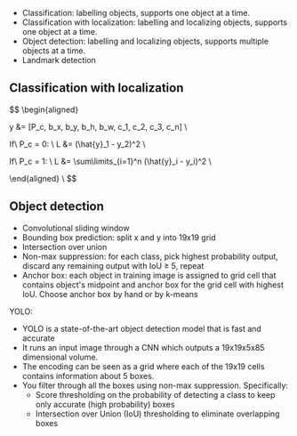 * Classification: labelling objects, supports one object at a time.
* Classification with localization: labelling and localizing objects, supports one object at a time.
* Object detection: labelling and localizing objects, supports multiple objects at a time.
* Landmark detection

## Classification with localization

$$
\begin{aligned}

y &= [P_c, b_x, b_y, b_h, b_w, c_1, c_2, c_3, c_n] \\

If\ P_c = 0: \\
L &= (\hat{y}_1 - y_2)^2 \\

If\ P_c = 1: \\
L &= \sum\limits_{i=1}^n (\hat{y}_i - y_i)^2 \\

\end{aligned} \\
$$

## Object detection

* Convolutional sliding window
* Bounding box prediction: split x and y into 19x19 grid
* Intersection over union
* Non-max suppression: for each class, pick highest probability output, discard any remaining output with IoU ≥ 5, repeat
* Anchor box: each object in training image is assigned to grid cell that contains object's midpoint and anchor box for the grid cell with highest IoU. Choose anchor box by hand or by k-means

YOLO:
* YOLO is a state-of-the-art object detection model that is fast and accurate
* It runs an input image through a CNN which outputs a 19x19x5x85 dimensional volume.
* The encoding can be seen as a grid where each of the 19x19 cells contains information about 5 boxes.
* You filter through all the boxes using non-max suppression. Specifically:
  * Score thresholding on the probability of detecting a class to keep only accurate (high probability) boxes
  * Intersection over Union (IoU) thresholding to eliminate overlapping boxes
